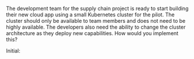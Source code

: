 The development team for the supply chain project is ready to start building their new cloud app using a small Kubernetes cluster for the pilot. The cluster should only be available to team members and does not need to be highly available. The developers also need the ability to change the cluster architecture as they deploy new capabilities. How would you implement this?

Initial:
